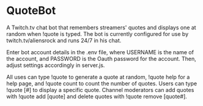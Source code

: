 # QuoteBot

A Twitch.tv chat bot that remembers streamers' quotes and displays one at random when !quote is typed.
The bot is currently configured for use by twitch.tv/aliensrock and runs 24/7 in his chat.

Enter bot account details in the .env file, where USERNAME is the name of the account, and PASSWORD is the Oauth password for the account.
Then, adjust settings accordingly in server.js.

All uses can type !quote to generate a quote at random, !quote help for a help page, and !quote count to count the number of quotes.
Users can type !quote [#] to display a specific quote.
Channel moderators can add quotes with !quote add [quote] and delete quotes with !quote remove [quote#].
